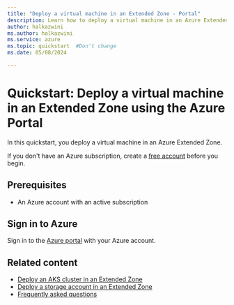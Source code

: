 ```yaml
---
title: "Deploy a virtual machine in an Extended Zone - Portal"
description: Learn how to deploy a virtual machine in an Azure Extended Zone using the Azure portal.
author: halkazwini
ms.author: halkazwini
ms.service: azure
ms.topic: quickstart  #Don't change
ms.date: 05/08/2024

---
```

  
# Quickstart: Deploy a virtual machine in an Extended Zone using the Azure Portal
 
In this quickstart, you deploy a virtual machine in an Azure Extended Zone. 

If you don't have an Azure subscription, create a [free account](https://azure.microsoft.com/free/?WT.mc_id=A261C142F) before you begin.

## Prerequisites

- An Azure account with an active subscription

## Sign in to Azure

Sign in to the [Azure portal](https://portal.azure.com) with your Azure account.

## Related content

- [Deploy an AKS cluster in an Extended Zone](deploy-aks-cluster.md)
- [Deploy a storage account in an Extended Zone](deploy-storage-account.md)
- [Frequently asked questions](faq.md)
